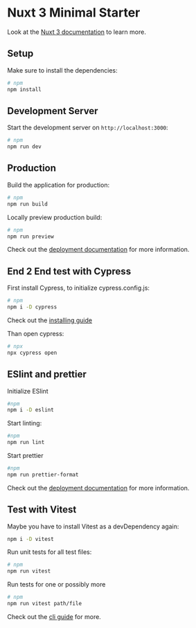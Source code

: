 # Nuxt 3 Minimal Starter

Look at the
[Nuxt 3 documentation](https://nuxt.com/docs/getting-started/introduction) to
learn more.

## Setup

Make sure to install the dependencies:

```bash
# npm
npm install
```

## Development Server

Start the development server on `http://localhost:3000`:

```bash
# npm
npm run dev
```

## Production

Build the application for production:

```bash
# npm
npm run build
```

Locally preview production build:

```bash
# npm
npm run preview
```

Check out the [deployment documentation](https://nuxt.com/docs/getting-started/deployment) for more information.

## End 2 End test with Cypress

First install Cypress, to initialize cypress.config.js:

```bash
# npm
npm i -D cypress
```

Check out the [installing guide](https://docs.cypress.io/guides/getting-started/installing-cypress)

Than open cypress:

```bash
# npx
npx cypress open
```
## ESlint and prettier

Initialize ESlint

```bash
#npm
npm i -D eslint
```

Start linting:

```bash
#npm
npm run lint
```

Start prettier

```bash
#npm
npm run prettier-format
```

Check out the
[deployment documentation](https://nuxt.com/docs/getting-started/deployment) for
more information.

## Test with Vitest

Maybe you have to install Vitest as a devDependency again:

```bash
npm i -D vitest
```

Run unit tests for all test files:

```bash
# npm
npm run vitest
```

Run tests for one or possibly more

```bash
# npm
npm run vitest path/file
```

Check out the [cli guide](https://vitest.dev/guide/cli.html) for more.
